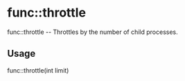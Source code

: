 # func::throttle
func::throttle -- Throttles by the number of child processes.

## Usage
  func::throttle(int limit)
